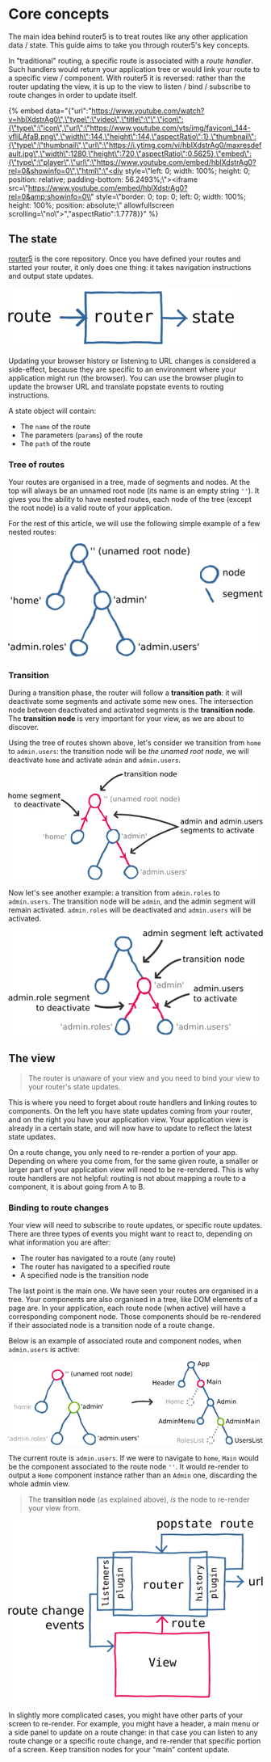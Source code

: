 # Core concepts

The main idea behind router5 is to treat routes like any other application data / state. This guide aims to take you through router5's key concepts.

In "traditional" routing, a specific route is associated with a _route handler_. Such handlers would return your application tree or would link your route to a specific view / component. With router5 it is reversed: rather than the router updating the view, it is up to the view to listen / bind / subscribe to route changes in order to update itself.

{% embed data="{\"url\":\"https://www.youtube.com/watch?v=hblXdstrAg0\",\"type\":\"video\",\"title\":\"\",\"icon\":{\"type\":\"icon\",\"url\":\"https://www.youtube.com/yts/img/favicon\_144-vfliLAfaB.png\",\"width\":144,\"height\":144,\"aspectRatio\":1},\"thumbnail\":{\"type\":\"thumbnail\",\"url\":\"https://i.ytimg.com/vi/hblXdstrAg0/maxresdefault.jpg\",\"width\":1280,\"height\":720,\"aspectRatio\":0.5625},\"embed\":{\"type\":\"player\",\"url\":\"https://www.youtube.com/embed/hblXdstrAg0?rel=0&showinfo=0\",\"html\":\"<div style=\\"left: 0; width: 100%; height: 0; position: relative; padding-bottom: 56.2493%;\\"><iframe src=\\"https://www.youtube.com/embed/hblXdstrAg0?rel=0&amp;showinfo=0\\" style=\\"border: 0; top: 0; left: 0; width: 100%; height: 100%; position: absolute;\\" allowfullscreen scrolling=\\"no\\"></iframe></div>\",\"aspectRatio\":1.7778}}" %}

## The state

[router5](https://github.com/router5/router5) is the core repository. Once you have defined your routes and started your router, it only does one thing: it takes navigation instructions and output state updates.

![Router](../.gitbook/assets/router%20%282%29.png)

Updating your browser history or listening to URL changes is considered a side-effect, because they are specific to an environment where your application might run \(the browser\). You can use the browser plugin to update the browser URL and translate popstate events to routing instructions.

A state object will contain:

* The `name` of the route
* The parameters \(`params`\) of the route
* The `path` of the route

### Tree of routes

Your routes are organised in a tree, made of segments and nodes. At the top will always be an unnamed root node \(its name is an empty string `''`\). It gives you the ability to have nested routes, each node of the tree \(except the root node\) is a valid route of your application.

For the rest of this article, we will use the following simple example of a few nested routes:

![Tree of routes](../.gitbook/assets/routes-tree%20%282%29.png)

### Transition

During a transition phase, the router will follow a **transition path**: it will deactivate some segments and activate some new ones. The intersection node between deactivated and activated segments is the **transition node**. The **transition node** is very important for your view, as we are about to discover.

Using the tree of routes shown above, let's consider we transition from `home` to `admin.users`: the transition node will be _the unamed root node_, we will deactivate `home` and activate `admin` and `admin.users`.

![Transition example \#1](../.gitbook/assets/routes-tree-transition-1%20%282%29.png)

Now let's see another example: a transition from `admin.roles` to `admin.users`. The transition node will be `admin`, and the admin segment will remain activated. `admin.roles` will be deactivated and `admin.users` will be activated.

![Transition example \#1](../.gitbook/assets/routes-tree-transition-2%20%281%29.png)

## The view

> The router is unaware of your view and you need to bind your view to your router's state updates.

This is where you need to forget about route handlers and linking routes to components. On the left you have state updates coming from your router, and on the right you have your application view. Your application view is already in a certain state, and will now have to update to reflect the latest state updates.

On a route change, you only need to re-render a portion of your app. Depending on where you come from, for the same given route, a smaller or larger part of your application view will need to be re-rendered. This is why route handlers are not helpful: routing is not about mapping a route to a component, it is about going from A to B.

### Binding to route changes

Your view will need to subscribe to route updates, or specific route updates. There are three types of events you might want to react to, depending on what information you are after:

* The router has navigated to a route \(any route\)
* The router has navigated to a specified route
* A specified node is the transition node

The last point is the main one. We have seen your routes are organised in a tree. Your components are also organised in a tree, like DOM elements of a page are. In your application, each route node \(when active\) will have a corresponding component node. Those components should be re-rendered if their associated node is a transition node of a route change.

Below is an example of associated route and component nodes, when `admin.users` is active:

![Transition nodes](../.gitbook/assets/routes-tree-components%20%281%29.png)

The current route is `admin.users`. If we were to navigate to `home`, `Main` would be the component associated to the route node `''`. It would re-render to output a `Home` component instance rather than an `Admin` one, discarding the whole admin view.

> The **transition node** \(as explained above\), _is_ the node to re-render your view from.

![Relation between router and view](../.gitbook/assets/router-view%20%282%29.png)

In slightly more complicated cases, you might have other parts of your screen to re-render. For example, you might have a header, a main menu or a side panel to update on a route change: in that case you can listen to any route change or a specific route change, and re-render that specific portion of a screen. Keep transition nodes for your "main" content update.

